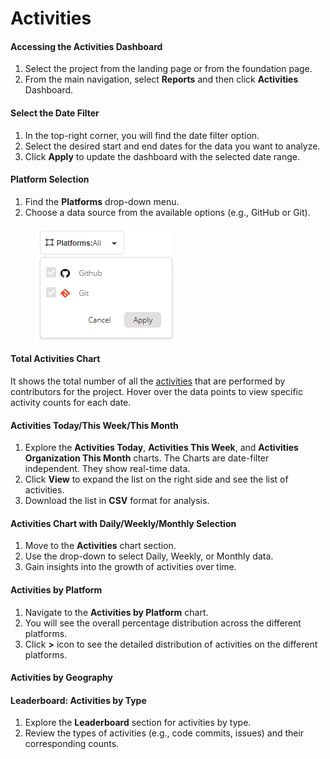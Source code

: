 # Activities

#### Accessing the Activities Dashboard

1. Select the project from the landing page or from the foundation page.
2. From the main navigation, select **Reports** and then click **Activities** Dashboard.

#### Select the Date Filter

1. In the top-right corner, you will find the date filter option.
2. Select the desired start and end dates for the data you want to analyze.
3. Click **Apply** to update the dashboard with the selected date range.

#### Platform Selection

1. Find the **Platforms** drop-down menu.&#x20;
2. Choose a data source from the available options (e.g., GitHub or Git).

<figure><img src="../../../.gitbook/assets/image (134).png" alt=""><figcaption></figcaption></figure>

#### Total Activities Chart

It shows the total number of all the [activities](https://docs.linuxfoundation.org/lfx/insights/v3-current/overview-page/key-metrics-and-detailed-analysis/contributor#contributors-activities) that are performed by contributors for the project. Hover over the data points to view specific activity counts for each date.

#### Activities Today/This Week/This Month

1. Explore the **Activities Today**, **Activities This Week**, and **Activities Organization This Month** charts. The Charts are date-filter independent. They show real-time data.
2. Click **View** to expand the list on the right side and see the list of activities.
3. Download the list in **CSV** format for analysis.

#### Activities Chart with Daily/Weekly/Monthly Selection

1. Move to the **Activities** chart section.
2. Use the drop-down to select Daily, Weekly, or Monthly data.
3. Gain insights into the growth of activities over time.

#### Activities by Platform

1. Navigate to the **Activities by Platform** chart.
2. You will see the overall percentage distribution across the different platforms.
3. Click **>** icon to see the detailed distribution of activities on the different platforms.

#### Activities by Geography

#### Leaderboard: Activities by Type

1. Explore the **Leaderboard** section for activities by type.
2. Review the types of activities (e.g., code commits, issues) and their corresponding counts.
